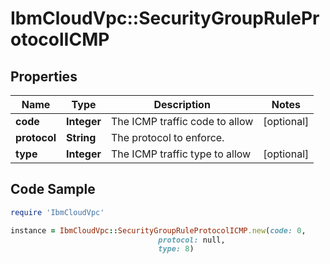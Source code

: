 # IbmCloudVpc::SecurityGroupRuleProtocolICMP

## Properties

Name | Type | Description | Notes
------------ | ------------- | ------------- | -------------
**code** | **Integer** | The ICMP traffic code to allow | [optional] 
**protocol** | **String** | The protocol to enforce. | 
**type** | **Integer** | The ICMP traffic type to allow | [optional] 

## Code Sample

```ruby
require 'IbmCloudVpc'

instance = IbmCloudVpc::SecurityGroupRuleProtocolICMP.new(code: 0,
                                 protocol: null,
                                 type: 8)
```


